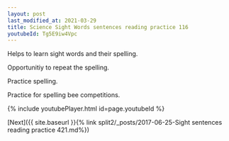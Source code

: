 ```yaml
---
layout: post
last_modified_at: 2021-03-29
title: Science Sight Words sentences reading practice 116
youtubeId: Tg5E9iw4Vpc
---
```

 
 
Helps to learn sight words and their spelling.

Opportunitiy to repeat the spelling. 

Practice spelling. 
 
Practice for spelling bee competitions. 
 
{% include youtubePlayer.html id=page.youtubeId %}
 
 

[Next]({{ site.baseurl }}{% link  split2/_posts/2017-06-25-Sight sentences reading practice 421.md%})
 
